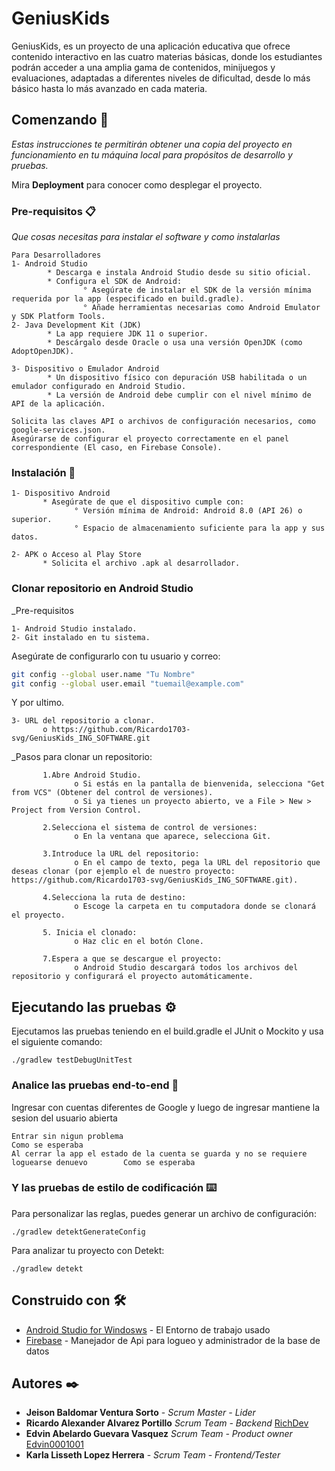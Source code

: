 # GeniusKids

GeniusKids, es un proyecto de una aplicación educativa que ofrece contenido interactivo en las cuatro materias básicas, donde los estudiantes podrán acceder a una amplia gama de contenidos, minijuegos y evaluaciones, adaptadas a diferentes niveles de dificultad, desde lo más básico hasta lo más avanzado en cada materia.

## Comenzando 🚀

_Estas instrucciones te permitirán obtener una copia del proyecto en funcionamiento en tu máquina local para propósitos de desarrollo y pruebas._

Mira **Deployment** para conocer como desplegar el proyecto.


### Pre-requisitos 📋

_Que cosas necesitas para instalar el software y como instalarlas_

```
Para Desarrolladores
1- Android Studio
        * Descarga e instala Android Studio desde su sitio oficial.
        * Configura el SDK de Android:
                ° Asegúrate de instalar el SDK de la versión mínima requerida por la app (especificado en build.gradle).
                ° Añade herramientas necesarias como Android Emulator y SDK Platform Tools.
2- Java Development Kit (JDK)
        * La app requiere JDK 11 o superior.
        * Descárgalo desde Oracle o usa una versión OpenJDK (como AdoptOpenJDK).

3- Dispositivo o Emulador Android
        * Un dispositivo físico con depuración USB habilitada o un emulador configurado en Android Studio.
        * La versión de Android debe cumplir con el nivel mínimo de API de la aplicación.

Solicita las claves API o archivos de configuración necesarios, como google-services.json.
Asegúrarse de configurar el proyecto correctamente en el panel correspondiente (El caso, en Firebase Console).
```

### Instalación 🔧
```
1- Dispositivo Android
       * Asegúrate de que el dispositivo cumple con:
              ° Versión mínima de Android: Android 8.0 (API 26) o superior.
              ° Espacio de almacenamiento suficiente para la app y sus datos.

2- APK o Acceso al Play Store
       * Solicita el archivo .apk al desarrollador.
```

### Clonar repositorio en Android Studio
_Pre-requisitos
```
1- Android Studio instalado.
2- Git instalado en tu sistema.
```
Asegúrate de configurarlo con tu usuario y correo:
```sh
git config --global user.name "Tu Nombre"
git config --global user.email "tuemail@example.com"
```
Y por ultimo.
```
3- URL del repositorio a clonar.
       o https://github.com/Ricardo1703-svg/GeniusKids_ING_SOFTWARE.git
```

 _Pasos para clonar un repositorio:
```
       1.Abre Android Studio.
              o Si estás en la pantalla de bienvenida, selecciona "Get from VCS" (Obtener del control de versiones).
              o Si ya tienes un proyecto abierto, ve a File > New > Project from Version Control.

       2.Selecciona el sistema de control de versiones:
              o En la ventana que aparece, selecciona Git.

       3.Introduce la URL del repositorio:
              o En el campo de texto, pega la URL del repositorio que deseas clonar (por ejemplo el de nuestro proyecto: https://github.com/Ricardo1703-svg/GeniusKids_ING_SOFTWARE.git).

       4.Selecciona la ruta de destino:
              o Escoge la carpeta en tu computadora donde se clonará el proyecto.

       5. Inicia el clonado:
              o Haz clic en el botón Clone.

       7.Espera a que se descargue el proyecto:
              o Android Studio descargará todos los archivos del repositorio y configurará el proyecto automáticamente.
```

## Ejecutando las pruebas ⚙️

Ejecutamos las pruebas teniendo en el build.gradle el JUnit o Mockito y usa el siguiente comando:
```
./gradlew testDebugUnitTest
```

### Analice las pruebas end-to-end 🔩
Ingresar con cuentas diferentes de Google y luego de ingresar mantiene la sesion del usuario abierta		

```
Entrar sin nigun problema		                                                               Como se esperaba		
Al cerrar la app el estado de la cuenta se guarda y no se requiere loguearse denuevo		Como se esperaba		
```

### Y las pruebas de estilo de codificación ⌨️
Para personalizar las reglas, puedes generar un archivo de configuración:
```
./gradlew detektGenerateConfig
```

Para analizar tu proyecto con Detekt:
```
./gradlew detekt
```

## Construido con 🛠️

* [Android Studio for Windosws](https://developer.android.com/studio?hl=es-419) - El Entorno de trabajo usado
* [Firebase](https://console.firebase.google.com/u/0/) - Manejador de Api para logueo y administrador de la base de datos

## Autores ✒️

* **Jeison Baldomar Ventura Sorto**	- *Scrum Master - Lider*
* **Ricardo Alexander Alvarez Portillo** *Scrum Team - Backend* [RichDev](https://github.com/Ricardo1703-svg)
* **Edvin Abelardo Guevara Vasquez**  *Scrum Team - Product owner* [Edvin0001001](https://github.com/Edvin0001001)
* **Karla Lisseth Lopez Herrera** - *Scrum Team - Frontend/Tester*

